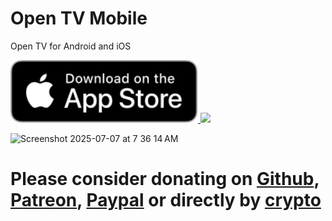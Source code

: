 # Open TV Mobile

Open TV for Android and iOS

<a href="https://apps.apple.com/ca/app/open-tv-open-source-iptv/id6742751800">
  <img src="https://raw.githubusercontent.com/Fredolx/open-tv/refs/heads/main/readme_imgs/app-store.svg" width=300 />
</a>
<a href="https://play.google.com/store/apps/details?id=dev.fredol.open_tv">
  <img src="https://raw.githubusercontent.com/Fredolx/open-tv/refs/heads/main/readme_imgs/gplay.png" width=330>
</a>

![Screenshot 2025-07-07 at 7 36 14 AM](https://github.com/user-attachments/assets/baf0c53b-a33a-4bb7-bf48-24b8dd20fb20)


# Please consider donating on [Github](https://github.com/sponsors/Fredolx), [Patreon](https://www.patreon.com/fredol), [Paypal](https://paypal.me/fredolx) or directly by [crypto](#crypto)
